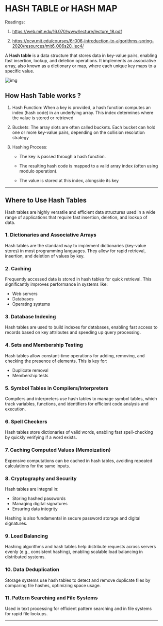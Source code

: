 # HASH TABLE or HASH MAP

Readings: 

1. https://web.mit.edu/16.070/www/lecture/lecture_18.pdf

2. https://ocw.mit.edu/courses/6-006-introduction-to-algorithms-spring-2020/resources/mit6_006s20_lec4/

A **Hash table** is a data structure that stores data in key-value pairs, enabling fast insertion, lookup, and deletion operations. It implements an associative array, also known as a dictionary or map, where each unique key maps to a specific value.

![img](https://upload.wikimedia.org/wikipedia/commons/thumb/b/bf/Hash_table_5_0_1_1_1_1_0_SP.svg/380px-Hash_table_5_0_1_1_1_1_0_SP.svg.png)


## How Hash Table works ?


1. Hash Function: When a key is provided, a hash function computes an index (hash code) in an underlying array. This index determines where the value is stored or retrieved

2. Buckets: The array slots are often called buckets. Each bucket can hold one or more key-value pairs, depending on the collision resolution strategy

3. Hashing Process:

    - The key is passed through a hash function.

    - The resulting hash code is mapped to a valid array index (often using modulo operation).

    - The value is stored at this index, alongside its key

---

## Where to Use Hash Tables 


Hash tables are highly versatile and efficient data structures used in a wide range of applications that require fast insertion, deletion, and lookup of data.

### 1. Dictionaries and Associative Arrays
Hash tables are the standard way to implement dictionaries (key-value stores) in most programming languages. They allow for rapid retrieval, insertion, and deletion of values by key.

### 2. Caching
Frequently accessed data is stored in hash tables for quick retrieval. This significantly improves performance in systems like:
- Web servers
- Databases
- Operating systems

### 3. Database Indexing
Hash tables are used to build indexes for databases, enabling fast access to records based on key attributes and speeding up query processing.

### 4. Sets and Membership Testing
Hash tables allow constant-time operations for adding, removing, and checking the presence of elements. This is key for:
- Duplicate removal
- Membership tests

### 5. Symbol Tables in Compilers/Interpreters
Compilers and interpreters use hash tables to manage symbol tables, which track variables, functions, and identifiers for efficient code analysis and execution.

### 6. Spell Checkers
Hash tables store dictionaries of valid words, enabling fast spell-checking by quickly verifying if a word exists.

### 7. Caching Computed Values (Memoization)
Expensive computations can be cached in hash tables, avoiding repeated calculations for the same inputs.

### 8. Cryptography and Security
Hash tables are integral in:
- Storing hashed passwords
- Managing digital signatures
- Ensuring data integrity

Hashing is also fundamental in secure password storage and digital signatures.

### 9. Load Balancing
Hashing algorithms and hash tables help distribute requests across servers evenly (e.g., consistent hashing), enabling scalable load balancing in distributed systems.

### 10. Data Deduplication
Storage systems use hash tables to detect and remove duplicate files by comparing file hashes, optimizing space usage.

### 11. Pattern Searching and File Systems
Used in text processing for efficient pattern searching and in file systems for rapid file lookups.

---



